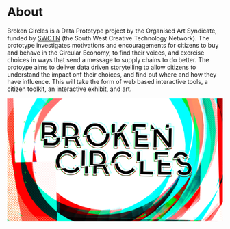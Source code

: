 # About

Broken Circles is a Data Prototype project by the Organised Art Syndicate, funded by [SWCTN](https://www.swctn.org.uk/data/) (the South West Creative Technology Network). The prototype investigates motivations and encouragements for citizens to buy and behave in the Circular Economy, to find their voices, and exercise choices in ways that send a message to supply chains to do better. The protoype aims to deliver data driven storytelling to allow citizens to understand the impact onf their choices, and find out where and how they have influence. This will take the form of web based interactive tools, a citizen toolkit, an interactive exhibit, and art.

![Broken Frames logo](images/BCLogo.png)


